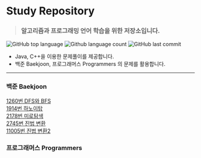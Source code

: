 # Study Repository
> ### 알고리즘과 프로그래밍 언어 학습을 위한 저장소입니다.
![GitHub top language](https://img.shields.io/github/languages/top/lm040466/1day1commit.svg?color=darkgreen&logo=java)  ![Github language count](https://img.shields.io/github/languages/count/lm040466/1day1commit.svg?) ![GitHub last commit](https://img.shields.io/github/last-commit/lm040466/1day1commit.svg?color=cc33ff) 
* Java, C++을 이용한 문제풀이를 제공합니다.
* 백준 Baekjoon, 프로그래머스 Programmers 의 문제를 활용합니다.
***
### 백준 Baekjoon
[1260번 DFS와 BFS](https://github.com/lm040466/1day1commit/tree/master/Baekjoon/No1260)  
[1914번 하노이탑](https://github.com/lm040466/1day1commit/tree/master/Baekjoon/No1914)  
[2178번 미로탐색](https://github.com/lm040466/1day1commit/tree/master/Baekjoon/No2178)  
[2745번 진법 변환](https://github.com/lm040466/1day1commit/tree/master/Baekjoon/No2745)  
[11005번 진법 변환2](https://github.com/lm040466/1day1commit/tree/master/Baekjoon/No11005)  
### 프로그래머스 Programmers
